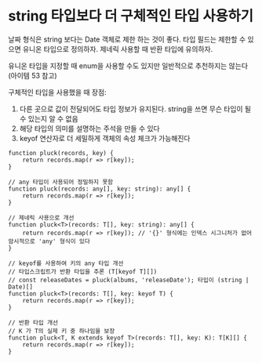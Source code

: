 # string 타입보다 더 구체적인 타입 사용하기

날짜 형식은 string 보다는 Date 객체로 제한 하는 것이 좋다.
타입 필드는 제한할 수 있으면 유니온 타입으로 정의하자.
제네릭 사용할 때 반환 타입에 유의하자.

유니온 타입을 지정할 때 enum을 사용할 수도 있지만 일반적으로 추천하지는 않는다 (아이템 53 참고)

구체적인 타입을 사용했을 때 장점:

1. 다른 곳으로 값이 전달되어도 타입 정보가 유지된다. string을 쓰면 무슨 타입이 될 수 있는지 알 수 없음
2. 해당 타입의 의미를 설명하는 주석을 만들 수 있다
3. keyof 연산자로 더 세밀하게 객체의 속성 체크가 가능해진다

```
function pluck(records, key) {
	return records.map(r => r[key]);
}

// any 타입이 사용되어 정밀하지 못함
function pluck(records: any[], key: string): any[] {
	return records.map(r => r[key]);
}

// 제네릭 사용으로 개선
function pluck<T>(records: T[], key: string): any[] {
	return records.map(r => r[key]); // '{}' 형식에는 인덱스 시그니처가 없어 암시적으로 'any' 형식이 있다
}

// keyof를 사용하여 키의 any 타입 개선
// 타입스크립트가 반환 타입을 추론 (T[keyof T][])
// const releaseDates = pluck(albums, 'releaseDate'); 타입이 (string | Date)[]
function pluck<T>(records: T[], key: keyof T) {
	return records.map(r => r[key]);
}

// 반환 타입 개선
// K 가 T의 실제 키 중 하나임을 보장
function pluck<T, K extends keyof T>(records: T[], key: K): T[K][] {
	return records.map(r => r[key]);
}
```

